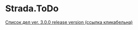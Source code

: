 # Strada.ToDo

[Список дел ver. 3.0.0 release version (ссылка кликабельна)](https://yrgenius.github.io/Strada.ToDo/)